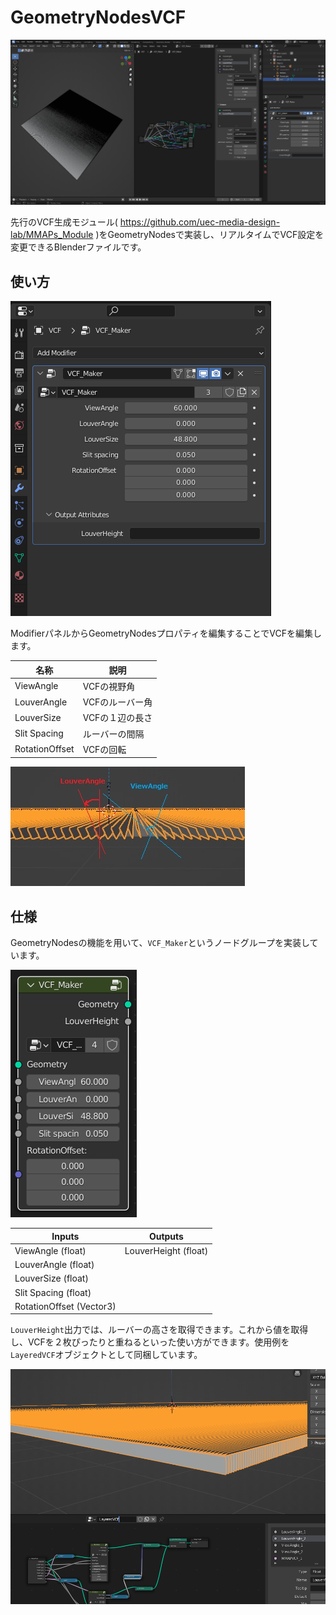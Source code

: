 # GeometryNodesVCF
![Alt GNVCF](img/GNVCF.png)

先行のVCF生成モジュール( https://github.com/uec-media-design-lab/MMAPs_Module )をGeometryNodesで実装し、リアルタイムでVCF設定を変更できるBlenderファイルです。

## 使い方

![Alt Modifier](img/Modifieir.png)

ModifierパネルからGeometryNodesプロパティを編集することでVCFを編集します。

| 名称 | 説明 |
| --- | --- |
|ViewAngle|VCFの視野角|
|LouverAngle|VCFのルーバー角|
|LouverSize|VCFの１辺の長さ|
|Slit Spacing|ルーバーの間隔|
|RotationOffset|VCFの回転|

![Alt text](img/ViewAngleLouverAngle.jpg)

## 仕様

GeometryNodesの機能を用いて、`VCF_Maker`というノードグループを実装しています。

![Alt VCF_Maker](img/VCF_Maker.png)

| Inputs | Outputs |
| --- | --- |
| ViewAngle (float) | LouverHeight (float) |
| LouverAngle (float)| |
| LouverSize (float)| |
| Slit Spacing (float)| |
| RotationOffset (Vector3)| |

`LouverHeight`出力では、ルーバーの高さを取得できます。これから値を取得し、VCFを２枚ぴったりと重ねるといった使い方ができます。使用例を`LayeredVCF`オブジェクトとして同梱しています。

![Alt text](img/LouverHeight.png)